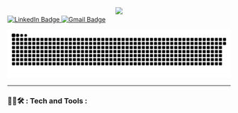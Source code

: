 <div id="header" align="center">
  <img src="https://media.giphy.com/media/WUTywPPYZpdDChyBaZ/giphy.gif" width="100"/>
</div>
<div id="badges">
  <a href="https://www.linkedin.com/in/mcmtan/">
    <img src="https://img.shields.io/badge/LinkedIn-blue?style=for-the-badge&logo=linkedin&logoColor=white" alt="LinkedIn Badge"/>
  </a>
  <a href="mailto:markcmtan@gmail.com">
    <img src="https://img.shields.io/badge/markcmtan%40gmail.com-Gmail-red?style=for-the-badge&logo=gmail&logoColor=red" alt="Gmail Badge"/>
  </a>
</div>

![Snake animation](https://github.com/taniyow/taniyow/blob/main/github-contribution-grid-snake.svg)

---

### 👨‍💻🛠️ : Tech and Tools :
